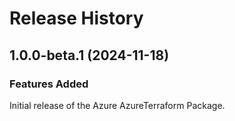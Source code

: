 # Release History
    
## 1.0.0-beta.1 (2024-11-18)

### Features Added

Initial release of the Azure AzureTerraform Package.
